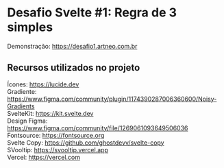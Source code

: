 # Desafio Svelte #1: Regra de 3 simples  
Demonstração: https://desafio1.artneo.com.br

## Recursos utilizados no projeto 
Ícones: https://lucide.dev  
Gradiente: https://www.figma.com/community/plugin/1174390287006360600/Noisy-Gradients  
SvelteKit: https://kit.svelte.dev  
Design Figma: https://www.figma.com/community/file/1269061093649506036  
Fontsource: https://fontsource.org  
Svelte Copy: https://github.com/ghostdevv/svelte-copy  
SVooltip: https://svooltip.vercel.app  
Vercel: https://vercel.com  